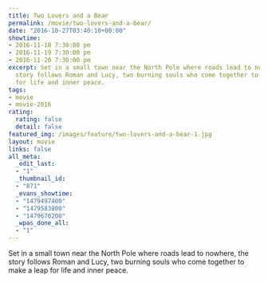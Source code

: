 ```yaml
---
title: Two Lovers and a Bear
permalink: /movie/two-lovers-and-a-bear/
date: "2016-10-27T03:40:10+00:00"
showtime:
- 2016-11-18 7:30:00 pm
- 2016-11-19 7:30:00 pm
- 2016-11-20 7:30:00 pm
excerpt: Set in a small town near the North Pole where roads lead to nowhere, the
  story follows Roman and Lucy, two burning souls who come together to make a leap
  for life and inner peace.
tags:
- movie
- movie-2016
rating:
  rating: false
  detail: false
featured_img: /images/feature/two-lovers-and-a-bear-1.jpg
layout: movie
links: false
all_meta:
  _edit_last:
  - "1"
  _thumbnail_id:
  - "871"
  _evans_showtime:
  - "1479497400"
  - "1479583800"
  - "1479670200"
  _wpas_done_all:
  - "1"
---
```


Set in a small town near the North Pole where roads lead to nowhere, the story follows Roman and Lucy, two burning souls who come together to make a leap for life and inner peace.